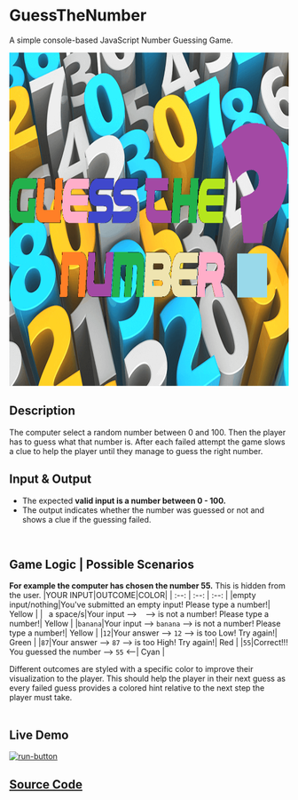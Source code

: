# GuessTheNumber
A simple console-based JavaScript Number Guessing Game.
<p align="center"><img src="https://raw.githubusercontent.com/mirokrastanov/Software-Engineering-SoftUni/main/miscellaneous/guess%20the%20num%20logo.png" alt="game-image" height="600px"></p>

## Description
The computer select a random number between 0 and 100. Then the player has to guess what that number is. After each failed attempt the game slows a clue to help the player until they manage to guess the right number.
<br />

## Input & Output
  - The expected **valid input is a number between 0 - 100.**
  - The output indicates whether the number was guessed or not and shows a clue if the guessing failed.
<br />


## Game Logic | Possible Scenarios
**For example the computer has chosen the number 55.** This is hidden from the user. 
|YOUR INPUT|OUTCOME|COLOR|
| :--: | :--: | :--: |
|empty input/nothing|You've submitted an empty input! Please type a number!| Yellow |
|` ` a space/s|Your input --> ` ` --> is not a number! Please type a number!| Yellow |
|`banana`|Your input --> `banana` --> is not a number! Please type a number!| Yellow |
|`12`|Your answer --> `12` --> is too Low! Try again!| Green |
|`87`|Your answer --> `87` --> is too High! Try again!| Red |
|`55`|Correct!!! You guessed the number --> `55` <--| Cyan |

Different outcomes are styled with a specific color to improve their visualization to the player. This should help the player in their next guess as every failed guess provides a colored hint relative to the next step the player must take.
<br /><br />  
  
## Live Demo
[<img src="https://freepngimg.com/download/play_now_button/25403-5-play-now-button-transparent.png" alt="run-button" height="40px" />](https://replit.com/@mirokrastanov/GuessTheNumber-JS?v=1)
  
  
## [Source Code](guessTheNumber.js)
  
